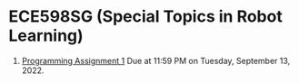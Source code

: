 # ECE598SG (Special Topics in Robot Learning)

1. [Programming Assignment 1](./MP1) Due at 11:59 PM on Tuesday, September 13, 2022.